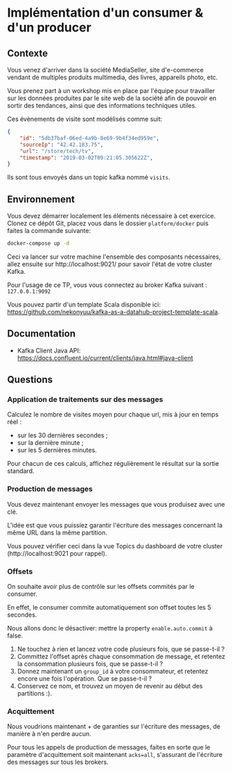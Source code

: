 # Implémentation d'un consumer & d'un producer

## Contexte

Vous venez d'arriver dans la société MediaSeller, site d'e-commerce vendant de multiples produits
multimedia, des livres, appareils photo, etc.

Vous prenez part à un workshop mis en place par l'équipe pour travailler sur les données
produites par le site web de la société afin de pouvoir en sortir des tendances, ainsi que des 
informations techniques utiles.

Ces évènements de visite sont modélisés comme suit:

```json
{
    "id": "5db37baf-06ed-4a9b-8e69-9b4f34ed959e",
    "sourceIp": "42.42.183.75",
    "url": "/store/tech/tv",
    "timestamp": "2019-03-02T09:21:05.305622Z",
}
```

Ils sont tous envoyés dans un topic kafka nommé `visits`.

## Environnement

Vous devez démarrer localement les éléments nécessaire à cet exercice. Clonez ce dépôt Git, placez vous dans le dossier `platform/docker` puis faites la commande suivante:

```bash
docker-compose up -d
```

Ceci va lancer sur votre machine l'ensemble des composants nécessaires, allez ensuite sur http://localhost:9021/ pour savoir l'état de votre cluster Kafka.

Pour l'usage de ce TP, vous vous connectez au broker Kafka suivant : `127.0.0.1:9092`

Vous pouvez partir d'un template Scala disponible ici: https://github.com/nekonyuu/kafka-as-a-datahub-project-template-scala.

## Documentation

  * Kafka Client Java API: https://docs.confluent.io/current/clients/java.html#java-client

## Questions

### Application de traitements sur des messages

Calculez le nombre de visites moyen pour chaque url, mis à jour en temps réel :
  
  * sur les 30 dernières secondes ;
  * sur la dernière minute ;
  * sur les 5 dernières minutes.

Pour chacun de ces calculs, affichez régulièrement le résultat sur la sortie standard.

### Production de messages

Vous devez maintenant envoyer les messages que vous produisez avec une clé.

L'idée est que vous puissiez garantir l'écriture des messages concernant la même URL dans la même partition.

Vous pouvez vérifier ceci dans la vue Topics du dashboard de votre cluster (http://localhost:9021 pour rappel).

### Offsets

On souhaite avoir plus de contrôle sur les offsets commités par le consumer.

En effet, le consumer commite automatiquement son offset toutes 
les 5 secondes.

Nous allons donc le désactiver: mettre la property `enable.auto.commit` à false.

  1. Ne touchez à rien et lancez votre code plusieurs fois, que se passe-t-il ?
  2. Committez l'offset après chaque consommation de message, et retentez la consommation plusieurs fois, que se passe-t-il ?
  3. Donnez maintenant un `group_id` à votre consommateur, et retentez encore une fois l'opération. Que se passe-t-il ?
  4. Conservez ce nom, et trouvez un moyen de revenir au début des partitions :).

### Acquittement

Nous voudrions maintenant + de garanties sur l'écriture des messages, de manière à n'en perdre aucun.

Pour tous les appels de production de messages, faites en sorte que
le paramètre d'acquittement soit maintenant `acks=all`, s'assurant de 
l'écriture des messages sur tous les brokers.
